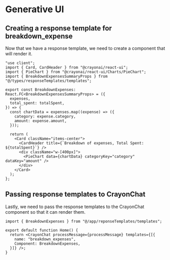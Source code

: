 # Generative UI

## Creating a response template for breakdown_expense
Now that we have a response template, we need to create a component that will render it.

```tsx title="src/app/reponseTemplates/templates.tsx"
"use client";
import { Card, CardHeader } from "@crayonai/react-ui";
import { PieChart } from "@crayonai/react-ui/Charts/PieChart";
import { BreakdownExpensesSummaryProps } from "@/types/responseTemplates/templates";

export const BreakdownExpenses: React.FC<BreakdownExpensesSummaryProps> = ({
  expenses,
  total_spent: totalSpent,
}) => {
  const chartData = expenses.map((expense) => ({
    category: expense.category,
    amount: expense.amount,
  }));

  return (
    <Card className="items-center">
      <CardHeader title={`Breakdown of expenses, Total Spent: ${totalSpent}`} />
      <div className="w-[400px]">
        <PieChart data={chartData} categoryKey="category" dataKey="amount" />
      </div>
    </Card>
  );
};
```

## Passing response templates to CrayonChat
Lastly, we need to pass the response templates to the CrayonChat component so that it can render them.

```tsx title="src/app/page.tsx"
import { BreakdownExpenses } from "@/app/reponseTemplates/templates";

export default function Home() {
  return <CrayonChat processMessage={processMessage} templates={[{
    name: "breakdown_expenses",
    Component: BreakdownExpenses,
  }]} />;
}
```
